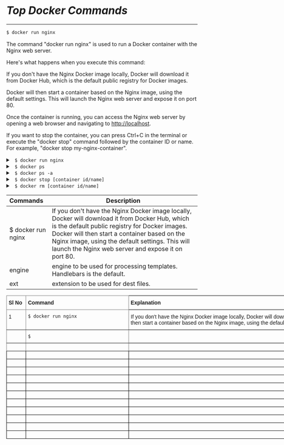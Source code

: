 # *Top Docker Commands*

---

```sh
$ docker run nginx
```
The command "docker run nginx" is used to run a Docker container with the Nginx web server.

Here's what happens when you execute this command:

If you don't have the Nginx Docker image locally, Docker will download it from Docker Hub, which is the default public registry for Docker images.

Docker will then start a container based on the Nginx image, using the default settings. This will launch the Nginx web server and expose it on port 80.

Once the container is running, you can access the Nginx web server by opening a web browser and navigating to <http://localhost>.

If you want to stop the container, you can press Ctrl+C in the terminal or execute the "docker stop" command followed by the container ID or name. For example, "docker stop my-nginx-container".
<details close>

<summary><code> $ docker run nginx</code></summary>
<br>
The command "docker run nginx" is used to run a Docker container with the Nginx web server.

Here's what happens when you execute this command:

If you don't have the Nginx Docker image locally, Docker will download it from Docker Hub, which is the default public registry for Docker images.

Docker will then start a container based on the Nginx image, using the default settings. This will launch the Nginx web server and expose it on port 80.

Once the container is running, you can access the Nginx web server by opening a web browser and navigating to <http://localhost>.

If you want to stop the container, you can press Ctrl+C in the terminal or execute the "docker stop" command followed by the container ID or name. For example, "docker stop my-nginx-container".
</details>

<details close>

<summary><code> $ docker ps</code></summary>
<br>
The docker ps command is used to list all the running containers on a Docker host. It provides information such as the container ID, image used to create the container, command being run in the container, container status, ports being exposed, and the name of the container.
</details>
<details close>

<summary><code> $ docker ps -a</code></summary>
<br>
The docker ps -a command is used to list all the containers on a Docker host, including running and stopped containers. It provides similar information to docker ps, such as container ID, image used to create the container, command being run in the container, container status, ports being exposed, and the name of the container.
</details>
<details close>

<summary><code> $ docker stop [container id/name] </code></summary>
<br>
Well, you asked for it!
</details>

<details close>

<summary><code> $ docker rm [container id/name]</code></summary>
<br>
Well, you asked for it!
</details>



| Commands | Description |
|:----------------------------|---|
| $ docker run nginx| If you don't have the Nginx Docker image locally, Docker will download it from Docker Hub, which is the default public registry for Docker images. Docker will then start a container based on the Nginx image, using the default settings. This will launch the Nginx web server and expose it on port 80. |
| engine | engine to be used for processing templates. Handlebars is the default. |
| ext    | extension to be used for dest files. |



<style type="text/css">
.tg  {border-collapse:collapse;border-spacing:0;}
.tg td{border-color:black;border-style:solid;border-width:1px;font-family:Arial, sans-serif;font-size:14px;
  overflow:hidden;padding:10px 5px;word-break:normal;}
.tg th{border-color:black;border-style:solid;border-width:1px;font-family:Arial, sans-serif;font-size:14px;
  font-weight:normal;overflow:hidden;padding:10px 5px;word-break:normal;}
.tg .tg-0pky{border-color:inherit;text-align:left;vertical-align:top;a}
.tg .tg-0lax{text-align:left;vertical-align:top}
</style>
<table class="tg" style="undefined;table-layout: fixed; width: 1325px">
<colgroup>
<col style="width: 51px">
<col style="width: 271px">
<col style="width: 1003px">
</colgroup>
<thead>
  <tr>
    <th class="tg-0pky"><span style="font-weight:bold">Sl No</span></th>
    <th class="tg-0pky"><span style="font-weight:bold">Command</span></th>
    <th class="tg-0lax"><span style="font-weight:bold">Explanation</span></th>
  </tr>
</thead>
<tbody>
  <tr>
    <td class="tg-0pky">1</td>
    <td class="tg-0pky"><code>$ docker run nginx</code></td>
    <td class="tg-0lax">If you don't have the Nginx Docker image locally, Docker will download it from Docker Hub, which is the default public registry for Docker images. Docker will then start a container based on the Nginx image, using the default settings. This will launch the Nginx web server and expose it on port 80.</td>
  </tr>
  <tr>
    <td class="tg-0pky"></td>
    <td class="tg-0pky"><code>$ </code></td>
    <td class="tg-0lax"></td>
  </tr>
  <tr>
    <td class="tg-0pky"></td>
    <td class="tg-0pky"></td>
    <td class="tg-0lax"></td>
  </tr>
  <tr>
    <td class="tg-0lax"></td>
    <td class="tg-0lax"></td>
    <td class="tg-0lax"></td>
  </tr>
  <tr>
    <td class="tg-0lax"></td>
    <td class="tg-0lax"></td>
    <td class="tg-0lax"></td>
  </tr>
  <tr>
    <td class="tg-0lax"></td>
    <td class="tg-0lax"></td>
    <td class="tg-0lax"></td>
  </tr>
  <tr>
    <td class="tg-0lax"></td>
    <td class="tg-0lax"></td>
    <td class="tg-0lax"></td>
  </tr>
  <tr>
    <td class="tg-0lax"></td>
    <td class="tg-0lax"></td>
    <td class="tg-0lax"></td>
  </tr>
  <tr>
    <td class="tg-0lax"></td>
    <td class="tg-0lax"></td>
    <td class="tg-0lax"></td>
  </tr>
  <tr>
    <td class="tg-0lax"></td>
    <td class="tg-0lax"></td>
    <td class="tg-0lax"></td>
  </tr>
  <tr>
    <td class="tg-0lax"></td>
    <td class="tg-0lax"></td>
    <td class="tg-0lax"></td>
  </tr>
  <tr>
    <td class="tg-0lax"></td>
    <td class="tg-0lax"></td>
    <td class="tg-0lax"></td>
  </tr>
  <tr>
    <td class="tg-0lax"></td>
    <td class="tg-0lax"></td>
    <td class="tg-0lax"></td>
  </tr>
  <tr>
    <td class="tg-0lax"></td>
    <td class="tg-0lax"></td>
    <td class="tg-0lax"></td>
  </tr>
</tbody>
</table>